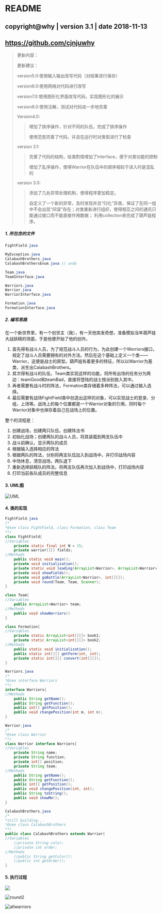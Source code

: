 # README

## copyright@why | version 3.1 | date 2018-11-13

## https://github.com/cjnjuwhy

>更新内容：
>
>更新建议：
>
>version5.0:使用输入输出改写代码（对结果进行保存）
>
>version6.0:使用网络对代码进行改写
>
>version7.0:使用图形化界面改写代码，实现图形化的展示
>
>version8.0:使用注解，测试对代码进一步地完善
>
>
>
>Version4.0:
>
>> 增加了排序操作，针对不同的队伍，完成了排序操作
>>
>> 使用范型完善了代码，并且在运行时对类型进行了检查
>
>version 3.1:
>
>> 完善了代码的结构，给类酌情增加了Interface，便于对类功能的控制
>>
>> 增加了乱序操作，使得Warrior在队伍中的顺序相较于进入时是混乱的
>
>version 3.0:
>
>>  添加了几处异常处理机制，使得程序更加稳定。
>>
>> 自定义了一个新的异常，及时发现并且“归化”异类，保证了在同一组中不会出现“间谍”存在；对类重新进行组织，使得相互之间的通讯只能通过接口而不能直接作用数据； 利用collection来完成了葫芦娃程序。



##### 1. 所包含的文件

```java
FightField.java

MyException.java
CalabashBrothers.java
CalabashBrothersEnum.java // undo

Team.java
TeamInterface.java

Warriors.java
Warrior.java
WarriorInterface.java

Formation.java
FormationInterface.java
```

##### 2. 编写思路

在一个新世界里，有一个创世主（我），有一天他突发奇想，准备模拟当年葫芦娃大战妖精的场面，于是他便开始了他的创作。

1. 首先得有战斗人员，为了规范战斗人员的行为，为此创建一个Worriors接口，规定了战斗人员需要拥有的对外方法。然后在这个基础上定义一个类——Warrior，这便是战士的原型。葫芦娃有着更多的特征，所以以Warrior为基类，派生出CalabashBrothers。
2. 其次得有战斗的队伍，Team类实现这样的功能，将所有出场的任务分为两边：teamGood和teamBad，直接将登陆的战士按派别放入其中。
3. 再者需要有战斗时的阵法，Formation类存储着多种阵法，可以通过输入选择。
4. 最后需要有战场FightField类中创造出这样的对象，可以实现战士的登录、分组，上场等。战场上的每个位置都是一个Warrior对象的引用，同时每个Warrior对象中也保存着自己在战场上的位置。

整个的流程是：

1. 创建战场，创建两只队伍，创建阵法书
2. 初始化战场；创建两队的战斗人员，将其装载到两支队伍中
3. 战斗前确认，显示两队的成员
4. 根据输入选择相应的阵法
5. 根据两队的阵法，分别将两支队伍加入到战场中，并打印战场内容
6. 中场休息，清空战场，两队退下
7. 重新选择妖精队的阵法，将两支队伍再次加入到战场中，打印战场内容
8. 打印当前各队成员的完整信息

#### 3. UML图

![UML](./pic/UML.png)



#### 4. 类的实现

```java
FightField.java
/*
*@see class FightField, class Formation, class Team
**/
class FightField{
//Variables
	private static final int N = 15;
	private warrior[][] fields;
//Methods
	public static void main();
	private void initialization();
	private static void loading(ArrayList<Warrior>, ArrayList<Warrior>);
	private void showFields();
	private void goBattle(ArrayList<Warrior>, int[][]);
	private void round(Team, Team, Scanner);
}

class Team{
//Variables
	public ArrayList<Warrior> team;
//Methods
	public void showWarriors()
}

class Formation{
//Variables
	private static ArrayList<int[][]> book1;
	private static ArrayList<int[][]> book2;
//Methods
	public static void initialization();
	public static int[][] getForm(int, int);
	private static int[][] convert(int[][]);
}
```

```java
Warriors.java
/*
*@see interface Warriors
**/
interface Warriors{
//Methods
	public String getName();
	public String getFunction();
	public int[] getPosition();
	public void changePosition(int m, int n);
}
```

```java
Warrior.java
/*
*@see class Warrior
**/
class Warrior interface Warriors{
//Variables
	private String name;
	private String function;
	private int[] position;
	private String team;
//Methods
	public String getName();
	public String getFunction();
	public int[] getPosition();
	public void changePosition(int, int);
	public String toString();
	public void showMe();
}
```

```java
CalabashBrothers.java
/*
*still building...
*@see class CalabashBrothers
**/
public class CalabashBrothers extends Warrior{
//Variables
	//private String color;
	//private int order;
//Methods
	//public String getColor();
	//public int getOrder();
}
```



#### 5. 执行过程

![](/pic/round1.png)



![round2](./pic/round2.png)



![allwarriors](./pic/allwarriors.png)
